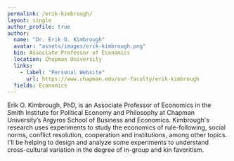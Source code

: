 ```yaml
---
permalink: /erik-kimbrough/
layout: single
author_profile: true
author:
  name: "Dr. Erik O. Kimbrough"
  avatar: "assets/images/erik-kimbrough.png"
  bio: Associate Professor of Economics
  location: Chapman University
  links:
    - label: "Personal Website"
      url: https://www.chapman.edu/our-faculty/erik-kimbrough
  fields: Economics
---
```

Erik O. Kimbrough, PhD, is an Associate Professor of Economics in the Smith Institute for Political Economy and Philosophy at Chapman University’s Argyros School of Business and Economics. Kimbrough's research uses experiments to study the economics of rule-following, social norms, conflict resolution, cooperation and institutions, among other topics. I'll be helping to design and analyze some experiments to understand cross-cultural variation in the degree of in-group and kin favoritism.
